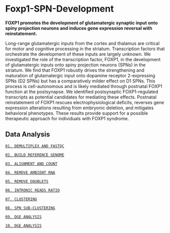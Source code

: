 # Foxp1-SPN-Development

**FOXP1 promotes the development of glutamatergic synaptic input onto spiny projection neurons and induces gene expression reversal with reinstatement.**

Long-range glutamatergic inputs from the cortex and thalamus are critical for motor and cognitive processing in the striatum. Transcription factors that orchestrate the development of these inputs are largely unknown. We investigated the role of the transcription factor, FOXP1, in the development of glutamatergic inputs onto spiny projection neurons (SPNs) in the striatum. We find that FOXP1 robustly drives the strengthening and maturation of glutamatergic input onto dopamine receptor 2-expressing SPNs (D2 SPNs) but has a comparatively milder effect on D1 SPNs. This process is cell-autonomous and is likely mediated through postnatal FOXP1 function at the postsynapse. We identified postsynaptic FOXP1-regulated transcripts as potential candidates for mediating these effects. Postnatal reinstatement of FOXP1 rescues electrophysiological deficits, reverses gene expression alterations resulting from embryonic deletion, and mitigates behavioral phenotypes. These results provide support for a possible therapeutic approach for individuals with FOXP1 syndrome.

## Data Analysis
[`01. DEMULTIPLEX AND FASTQC`](01_DEMUX_FASTQC.md)

[`02. BUILD REFERENCE GENOME`](02_BUILD_REFERENCE.md)

[`03. ALIGNMENT AND COUNT`](03_ALIGN_COUNT.md)

[`04. REMOVE AMBIENT RNA`](04_REMOVE_AMBIENT_RNA.md)

[`05. REMOVE DOUBLETS`](05_REMOVE_DOUBLETS.md)

[`06. INTRONIC READS RATIO`](06_INTRONIC_READS_RATIO.md)

[`07. CLUSTERING`](07_CLUSTERING.md)

[`08. SPN SUB-CLUSTERING`](08_SPN_SUBCLUSTERING.md)

[`09. DGE ANALYSIS`](09_DGE_ANALYSIS.md)

[`10. DGE ANALYSIS`](10_FIGURES.md)
